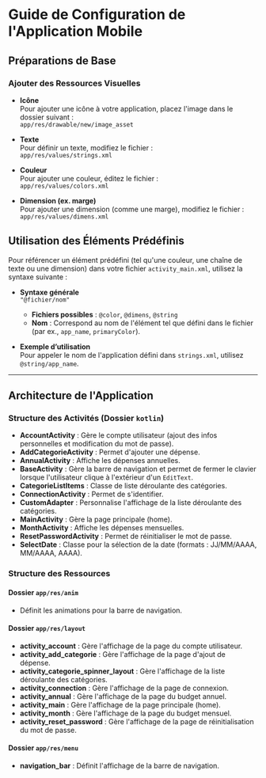 # Guide de Configuration de l'Application Mobile

## Préparations de Base

### Ajouter des Ressources Visuelles

- **Icône**  
  Pour ajouter une icône à votre application, placez l'image dans le dossier suivant :  
  `app/res/drawable/new/image_asset`

- **Texte**  
  Pour définir un texte, modifiez le fichier :  
  `app/res/values/strings.xml`

- **Couleur**  
  Pour ajouter une couleur, éditez le fichier :  
  `app/res/values/colors.xml`

- **Dimension (ex. marge)**  
  Pour ajouter une dimension (comme une marge), modifiez le fichier :  
  `app/res/values/dimens.xml`

## Utilisation des Éléments Prédéfinis

Pour référencer un élément prédéfini (tel qu'une couleur, une chaîne de texte ou une dimension) dans votre fichier `activity_main.xml`, utilisez la syntaxe suivante :

- **Syntaxe générale**  
  `"@fichier/nom"`

  - **Fichiers possibles** : `@color`, `@dimens`, `@string`
  - **Nom** : Correspond au nom de l'élément tel que défini dans le fichier (par ex., `app_name`, `primaryColor`).

- **Exemple d’utilisation**  
  Pour appeler le nom de l'application défini dans `strings.xml`, utilisez `@string/app_name`.

---

## Architecture de l'Application

### Structure des Activités (Dossier `kotlin`)

- **AccountActivity** : Gère le compte utilisateur (ajout des infos personnelles et modification du mot de passe).
- **AddCategorieActivity** : Permet d'ajouter une dépense.
- **AnnualActivity** : Affiche les dépenses annuelles.
- **BaseActivity** : Gère la barre de navigation et permet de fermer le clavier lorsque l'utilisateur clique à l'extérieur d'un `EditText`.
- **CategorieListItems** : Classe de liste déroulante des catégories.
- **ConnectionActivity** : Permet de s'identifier.
- **CustomAdapter** : Personnalise l'affichage de la liste déroulante des catégories.
- **MainActivity** : Gère la page principale (home).
- **MonthActivity** : Affiche les dépenses mensuelles.
- **ResetPasswordActivity** : Permet de réinitialiser le mot de passe.
- **SelectDate** : Classe pour la sélection de la date (formats : JJ/MM/AAAA, MM/AAAA, AAAA).

### Structure des Ressources

#### Dossier `app/res/anim`
- Définit les animations pour la barre de navigation.

#### Dossier `app/res/layout`
- **activity_account** : Gère l'affichage de la page du compte utilisateur.
- **activity_add_categorie** : Gère l'affichage de la page d'ajout de dépense.
- **activity_categorie_spinner_layout** : Gère l'affichage de la liste déroulante des catégories.
- **activity_connection** : Gère l'affichage de la page de connexion.
- **activity_annual** : Gère l'affichage de la page du budget annuel.
- **activity_main** : Gère l'affichage de la page principale (home).
- **activity_month** : Gère l'affichage de la page du budget mensuel.
- **activity_reset_password** : Gère l'affichage de la page de réinitialisation du mot de passe.

#### Dossier `app/res/menu`
- **navigation_bar** : Définit l'affichage de la barre de navigation.
